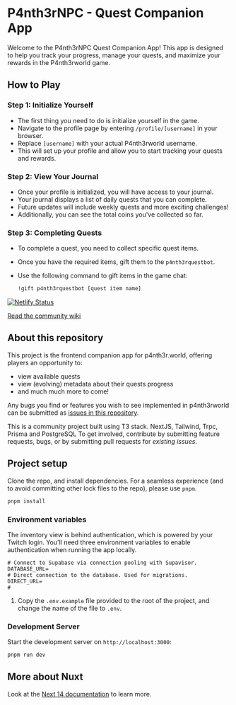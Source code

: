 # P4nth3rNPC - Quest Companion App

Welcome to the P4nth3rNPC Quest Companion App! This app is designed to help you track your progress, manage your quests, and maximize your rewards in the P4nth3rworld game.

## How to Play

### Step 1: Initialize Yourself

- The first thing you need to do is initialize yourself in the game.
- Navigate to the profile page by entering `/profile/[username]` in your browser.
- Replace `[username]` with your actual P4nth3rworld username.
- This will set up your profile and allow you to start tracking your quests and rewards.

### Step 2: View Your Journal

- Once your profile is initialized, you will have access to your journal.
- Your journal displays a list of daily quests that you can complete.
- Future updates will include weekly quests and more exciting challenges!
- Additionally, you can see the total coins you've collected so far.

### Step 3: Completing Quests

- To complete a quest, you need to collect specific quest items.
- Once you have the required items, gift them to the `p4nth3rquestbot`.
- Use the following command to gift items in the game chat:

  ```bash
  !gift p4nth3rquestbot [quest item name]
  ```

[![Netlify Status](https://api.netlify.com/api/v1/badges/716a95d1-9f46-4ade-a547-c55d11b3bcb4/deploy-status)](https://app.netlify.com/sites/pantherworld/deploys)

[Read the community wiki](https://p4nth3rworld-wiki.netlify.app/)


## About this repository

This project is the frontend companion app for p4nth3r.world, offering players an opportunity to:

- view available quests
- view (evolving) metadata about their quests progress
- and much much more to come!

Any bugs you find or features you wish to see implemented in p4nth3rworld can be submitted as
[issues in this repository](https://github.com/MhemedAbderrahmen/p4nth3rnpc/issues).

This is a community project built using T3 stack. NextJS, Tailwind, Trpc, Prisma and PostgreSQL To get involved, contribute by submitting feature requests,
bugs, or by submitting pull requests for _existing issues_.

## Project setup

Clone the repo, and install dependencies. For a seamless experience (and to avoid committing other lock files to the
repo), please use `pnpm`.

```bash
pnpm install
```

### Environment variables

The inventory view is behind authentication, which is powered by your Twitch login. You'll need three environment
variables to enable authentication when running the app locally.

```text
# Connect to Supabase via connection pooling with Supavisor.
DATABASE_URL=
# Direct connection to the database. Used for migrations.
DIRECT_URL=
# 
```

1. Copy the `.env.example` file provided to the root of the project, and change the name of the file to `.env`.

### Development Server

Start the development server on `http://localhost:3000`:

```bash
pnpm run dev
```

## More about Nuxt

Look at the [Next 14 documentation](https://nextjs.org) to learn more.
